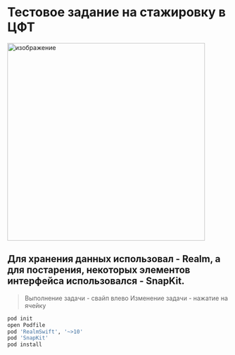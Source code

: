 # Тестовое задание на стажировку в ЦФТ
<img width="449" alt="изображение" src="https://user-images.githubusercontent.com/45273279/152036420-886ec8f5-3346-48bb-8506-d565bab1c046.png">

## Для хранения данных использовал - Realm, а для постарения, некоторых элементов интерфейса использовался - SnapKit.

> Выполнение задачи - свайп влево
> Изменение задачи - нажатие на ячейку

```sh
pod init
open Podfile
pod 'RealmSwift', '~>10'
pod 'SnapKit'
pod install
```
